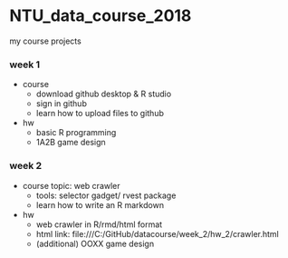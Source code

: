 # NTU_data_course_2018
my course projects 
### week 1
- course
  - download github desktop & R studio
  - sign in github
  - learn how to upload files to github 
- hw
  - basic R programming
  - 1A2B game design
  
### week 2
- course topic: web crawler
  - tools: selector gadget/ rvest package
  - learn how to write an R markdown 
- hw
  - web crawler in R/rmd/html format
  - html link: file:///C:/GitHub/datacourse/week_2/hw_2/crawler.html
  - (additional) OOXX game design
